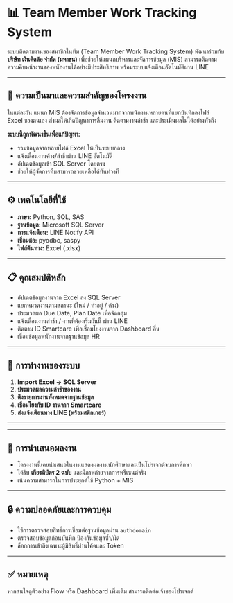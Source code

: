 
# 📊 Team Member Work Tracking System

ระบบติดตามงานของสมาชิกในทีม (Team Member Work Tracking System) พัฒนาร่วมกับ **บริษัท เงินติดล้อ จำกัด (มหาชน)** เพื่อช่วยให้แผนกบริหารและจัดการข้อมูล (MIS) สามารถติดตามความคืบหน้างานของพนักงานได้อย่างมีประสิทธิภาพ พร้อมระบบแจ้งเตือนอัตโนมัติผ่าน LINE

---

## 🧠 ความเป็นมาและความสำคัญของโครงงาน

ในแต่ละวัน แผนก MIS ต้องจัดการข้อมูลจำนวนมากจากพนักงานหลายคนที่แยกบันทึกลงไฟล์ Excel ของตนเอง ส่งผลให้เกิดปัญหาการลืมงาน ติดตามงานล่าช้า และประเมินผลไม่ได้อย่างทั่วถึง

**ระบบนี้ถูกพัฒนาขึ้นเพื่อแก้ปัญหา:**
- รวมข้อมูลจากหลายไฟล์ Excel ให้เป็นระบบกลาง
- แจ้งเตือนงานค้าง/ล่าช้าผ่าน LINE อัตโนมัติ
- อัปเดตข้อมูลเข้า SQL Server โดยตรง
- ช่วยให้ผู้จัดการทีมสามารถช่วยเหลือได้ทันท่วงที

---

## ⚙️ เทคโนโลยีที่ใช้

- **ภาษา:** Python, SQL, SAS
- **ฐานข้อมูล:** Microsoft SQL Server
- **การแจ้งเตือน:** LINE Notify API
- **เชื่อมต่อ:** pyodbc, saspy
- **ไฟล์ต้นทาง:** Excel (.xlsx)

---

## 📋 คุณสมบัติหลัก

- อัปเดตข้อมูลงานจาก Excel ลง SQL Server
- แยกหมวดงานตามสถานะ (ใหม่ / ทำอยู่ / ค้าง)
- ประมวลผล Due Date, Plan Date เพื่อจัดกลุ่ม
- แจ้งเตือนงานล่าช้า / งานที่ต้องเริ่มวันนี้ ผ่าน LINE
- ติดตาม ID Smartcare เพื่อเชื่อมโยงงานจาก Dashboard อื่น
- เชื่อมข้อมูลพนักงานจากฐานข้อมูล HR

---

## 🔄 การทำงานของระบบ

1. **Import Excel → SQL Server**
2. **ประมวลผลความล่าช้าของงาน**
3. **ดึงรายการงานทั้งหมดจากฐานข้อมูล**
4. **เชื่อมโยงกับ ID งานจาก Smartcare**
5. **ส่งแจ้งเตือนทาง LINE (พร้อมสติกเกอร์)**

---


---

## 🏅 การนำเสนอผลงาน

- โครงงานนี้เคยนำเสนอในงานแสดงผลงานนักศึกษาและเป็นโปรเจกต์จบการศึกษา
- ได้รับ **เกียรติบัตร 2 ฉบับ** และมีภาพถ่ายจากการพรีเซนต์จริง
- เน้นความสามารถในการประยุกต์ใช้ Python + MIS

---

## 🔒 ความปลอดภัยและการควบคุม

- ใช้การตรวจสอบสิทธิ์การเชื่อมต่อฐานข้อมูลผ่าน `authdomain`
- ตรวจสอบข้อมูลก่อนบันทึก ป้องกันข้อมูลซ้ำ/ผิด
- ล็อกการเข้าถึงเฉพาะผู้มีสิทธิ์ผ่านโค้ดและ Token

---

## ✅ หมายเหตุ

หากสนใจดูตัวอย่าง Flow หรือ Dashboard เพิ่มเติม สามารถติดต่อเจ้าของโปรเจกต์
